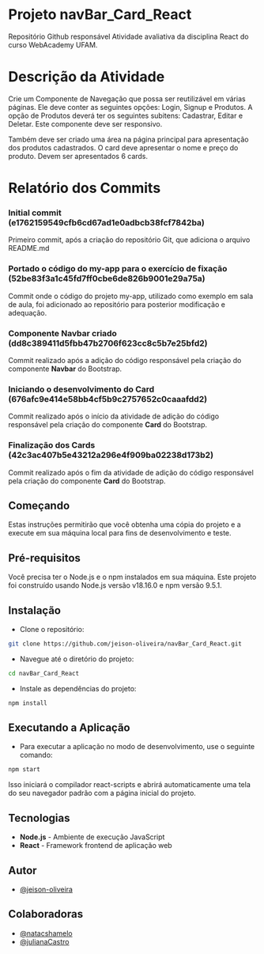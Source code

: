 # Projeto navBar_Card_React

Repositório Github responsável Atividade avaliativa da disciplina React do curso WebAcademy UFAM.

# Descrição da Atividade

Crie um Componente de Navegação que possa ser reutilizável em várias páginas. Ele deve conter as seguintes opções: Login, Signup e Produtos. A opção de Produtos deverá ter os seguintes subitens: Cadastrar, Editar e Deletar. Este componente deve ser responsivo.

Também deve ser criado uma área na página principal para apresentação dos produtos cadastrados. O card deve apresentar o nome e preço do produto. Devem ser apresentados 6 cards.

# Relatório dos Commits

### Initial commit (e1762159549cfb6cd67ad1e0adbcb38fcf7842ba)

Primeiro commit, após a criação do repositório Git, que adiciona o arquivo README.md

### Portado o código do my-app para o exercício de fixação (52be83f3a1c45fd7ff0cbe6de826b9001e29a75a)

Commit onde o código do projeto my-app, utilizado como exemplo em sala de aula, foi adicionado ao repositório para posterior modificação e adequação.

### Componente Navbar criado (dd8c389411d5fbb47b2706f623cc8c5b7e25bfd2)

Commit realizado após a adição do código responsável pela criação do componente **Navbar** do Bootstrap.

### Iniciando o desenvolvimento do Card (676afc9e414e58bb4cf5b9c2757652c0caaafdd2)

Commit realizado após o início da atividade de adição do código responsável pela criação do componente **Card** do Bootstrap.

### Finalização dos Cards (42c3ac407b5e43212a296e4f909ba02238d173b2)

Commit realizado após o fim da atividade de adição do código responsável pela criação do componente **Card** do Bootstrap.

## Começando

Estas instruções permitirão que você obtenha uma cópia do projeto e a execute em sua máquina local para fins de desenvolvimento e teste.

## Pré-requisitos

Você precisa ter o Node.js e o npm instalados em sua máquina. Este projeto foi construído usando Node.js versão v18.16.0 e npm versão 9.5.1.

## Instalação

- Clone o repositório:

```sh
git clone https://github.com/jeison-oliveira/navBar_Card_React.git
```

- Navegue até o diretório do projeto:

```sh
cd navBar_Card_React
```

- Instale as dependências do projeto:

```sh
npm install
```

## Executando a Aplicação

- Para executar a aplicação no modo de desenvolvimento, use o seguinte comando:

```sh
npm start
```

Isso iniciará o compilador react-scripts e abrirá automaticamente uma tela do seu navegador padrão com a página inicial do projeto.

## Tecnologias

- **Node.js** - Ambiente de execução JavaScript
- **React** - Framework frontend de aplicação web

## Autor

- [@jeison-oliveira](https://github.com/jeison-oliveira)

## Colaboradoras

- [@natacshamelo](https://github.com/natacshamelo)
- [@julianaCastro](https://github.com/julianaCastro)
